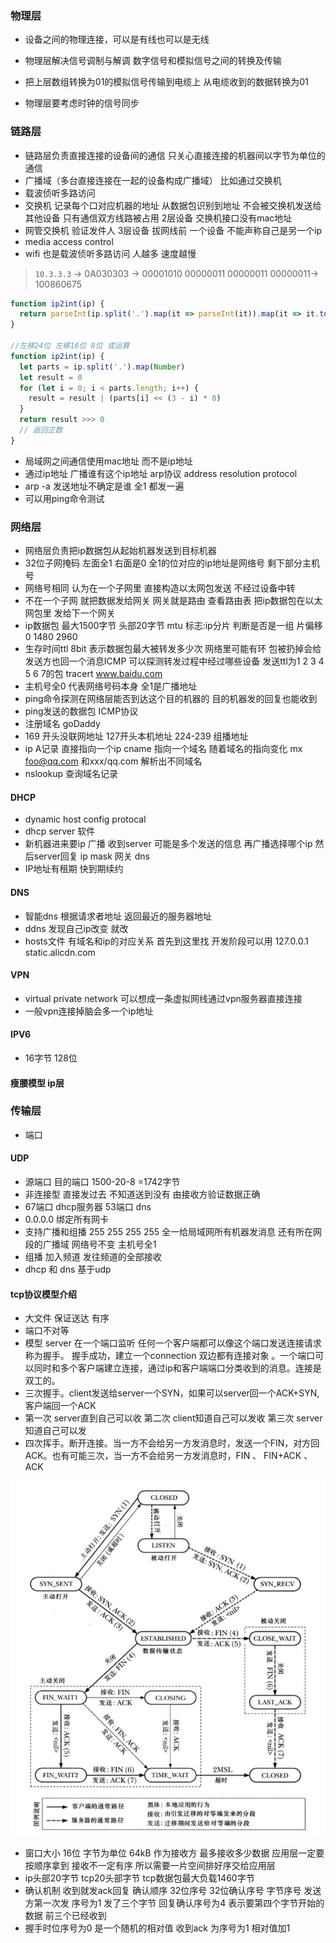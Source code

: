 ### 物理层

* 设备之间的物理连接，可以是有线也可以是无线

* 物理层解决信号调制与解调  数字信号和模拟信号之间的转换及传输
* 把上层数组转换为01的模拟信号传输到电缆上 从电缆收到的数据转换为01
* 物理层要考虑时钟的信号同步

### 链路层

* 链路层负责直接连接的设备间的通信 只关心直接连接的机器间以字节为单位的通信
* 广播域（多台直接连接在一起的设备构成广播域） 比如通过交换机
* 载波侦听多路访问 
* 交换机  记录每个口对应机器的地址 从数据包识别到地址 不会被交换机发送给其他设备 只有通信双方线路被占用 2层设备 交换机接口没有mac地址 
* 网管交换机 验证发件人 3层设备 拔网线前 一个设备 不能声称自己是另一个ip
* media access control 
* wifi 也是载波侦听多路访问 人越多 速度越慢



> `10.3.3.3`    -> 0A030303  -> 00001010 00000011 00000011 00000011-> 100860675

```javascript
function ip2int(ip) {
  return parseInt(ip.split('.').map(it => parseInt(it)).map(it => it.toString(2).padStart(8, '0')).join(''), 2)
}

//左移24位 左移16位 8位 或运算
function ip2int(ip) {
  let parts = ip.split('.').map(Number)
  let result = 0
  for (let i = 0; i < parts.length; i++) {
    result = result | (parts[i] << (3 - i) * 8)
  }
  return result >>> 0
  // 返回正数
}
```

* 局域网之间通信使用mac地址 而不是ip地址
* 通过ip地址   广播谁有这个ip地址 arp协议 address resolution protocol
* arp -a 发送地址不确定是谁 全1 都发一遍
* 可以用ping命令测试

### 网络层

* 网络层负责把ip数据包从起始机器发送到目标机器
* 32位子网掩码 左面全1 右面是0  全1的位对应的ip地址是网络号   剩下部分主机号
* 网络号相同 认为在一个子网里 直接构造以太网包发送 不经过设备中转
* 不在一个子网 就把数据发给网关 网关就是路由  查看路由表 把ip数据包在以太网包里   发给下一个网关
* ip数据包 最大1500字节 头部20字节 mtu  标志:ip分片 判断是否是一组 片偏移 0 1480 2960
* 生存时间ttl 8bit  表示数据包最大被转发多少次  网络里可能有环 包被扔掉会给发送方也回一个消息ICMP 可以探测转发过程中经过哪些设备 发送ttl为1 2 3 4 5 6 7的包  tracert www.baidu.com
* 主机号全0 代表网络号码本身 全1是广播地址
* ping命令探测在网络层能否到达这个目的机器的 目的机器发的回复也能收到
* ping发送的数据包 ICMP协议
* 注册域名 goDaddy
* 169 开头没联网地址  127开头本机地址  224-239 组播地址 
* ip A记录 直接指向一个ip  cname 指向一个域名 随着域名的指向变化  mx foo@qq.com 和xxx/qq.com 解析出不同域名
* nslookup 查询域名记录 

#### DHCP

* dynamic host config protocal
* dhcp server 软件 
* 新机器进来要ip 广播  收到server 可能是多个发送的信息 再广播选择哪个ip 然后server回复 ip mask 网关 dns
* IP地址有租期 快到期续约

#### DNS

* 智能dns 根据请求者地址 返回最近的服务器地址 
* ddns 发现自己ip改变 就改
* hosts文件 有域名和ip的对应关系 首先到这里找 开发阶段可以用 127.0.0.1 static.alicdn.com

#### VPN

* virtual private network   可以想成一条虚拟网线通过vpn服务器直接连接
* 一般vpn连接掉脑会多一个ip地址

#### IPV6

* 16字节  128位

#### 瘦腰模型 ip层

 

### 传输层

* 端口

#### UDP

* 源端口 目的端口  1500-20-8 =1742字节
* 非连接型 直接发过去 不知道送到没有 由接收方验证数据正确
* 67端口 dhcp服务器  53端口 dns
* 0.0.0.0 绑定所有网卡
* 支持广播和组播 255 255 255 255 全一给局域网所有机器发消息 还有所在网段的广播域 网络号不变 主机号全1
* 组播 加入频道 发往频道的全部接收
* dhcp 和 dns 基于udp

#### tcp协议模型介绍

* 大文件 保证送达 有序
* 端口不对等 
*  模型 server 在一个端口监听 任何一个客户端都可以像这个端口发送连接请求 称为握手。 握手成功，建立一个connection 双边都有连接对象 。一个端口可以同时和多个客户端建立连接，通过ip和客户端端口分类收到的消息。连接是双工的。
* 三次握手。client发送给server一个SYN，如果可以server回一个ACK+SYN,客户端回一个ACK  
* 第一次 server直到自己可以收  第二次 client知道自己可以发收 第三次 server知道自己可以发
* 四次挥手。断开连接。当一方不会给另一方发消息时，发送一个FIN，对方回ACK。也有可能三次，当一方不会给另一方发消息时，FIN 、 FIN+ACK 、ACK

![image-20210123221803761](38%20%E7%BD%91%E7%BB%9C.assets/image-20210123221803761.png)

* 窗口大小 16位  字节为单位  64kB 作为接收方 最多接收多少数据 应用层一定要按顺序拿到 接收不一定有序 所以需要一片空间排好序交给应用层
* ip头部20字节 tcp20头部字节 tcp数据包最大负载1460字节
* 确认机制 收到就发ack回复  确认顺序 32位序号 32位确认序号 字节序号   发送方第一次发 序号为1 发了三个字节 回复确认序号为4 表示要第四个字节开始的数据 前三个已经收到
* 握手时位序号为0 是一个随机的相对值 收到ack 为序号为1 相对值加1

 